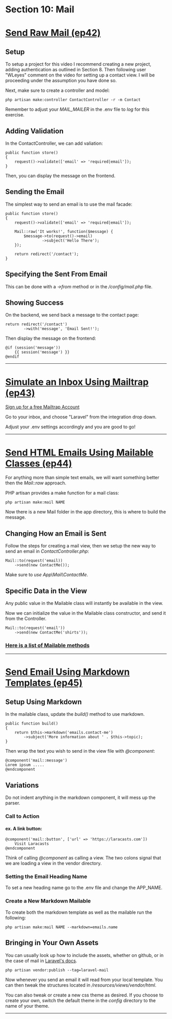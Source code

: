 # Section 10: Mail

# [Send Raw Mail (ep42)](https://laracasts.com/series/laravel-6-from-scratch/episodes/42?autoplay=true)

## Setup
To setup a project for this video I recommend creating a new project, adding authentication as outlined in Section 8. Then following user "WLeyes" comment on the video for setting up a contact view. I will be proceeding under the assumption you have done so.

Next, make sure to create a controller and model:

```
php artisan make:controller ContactController -r -m Contact
```

Remember to adjust your *MAIL_MAILER* in the .env file to *log* for this exercise.

## Adding Validation
In the ContactController, we can add valiation:

```
public function store()
{
    request()->validate(['email' => 'required|email']);
}
```

Then, you can display the message on the frontend.

## Sending the Email
The simplest way to send an email is to use the mail facade:

```
public function store()
{
    request()->validate(['email' => 'required|email']);

    Mail::raw('It works!', function($message) {
        $message->to(request()->email)
                ->subject('Hello There');
    });

    return redirect('/contact');
}
```

## Specifying the Sent From Email
This can be done with a *->from* method or in the */config/mail.php* file.

## Showing Success
On the backend, we send back a message to the contact page:
```
return redirect('/contact')
        ->with('message', 'Email Sent!');
```

Then display the message on the frontend:
```
@if (session('message'))
    {{ session('message') }}
@endif
```

---
# [Simulate an Inbox Using Mailtrap (ep43)](https://laracasts.com/series/laravel-6-from-scratch/episodes/43?autoplay=true)

[Sign up for a free Mailtrap Account](https://mailtrap.io/)

Go to your inbox, and choose "Laravel" from the integration drop down.

Adjust your .env settings accordingly and you are good to go!

---

# [Send HTML Emails Using Mailable Classes (ep44)](https://laracasts.com/series/laravel-6-from-scratch/episodes/44?autoplay=true)

For anything more than simple text emails, we will want something better then the *Mail::raw* approach.

PHP artisan provides a make function for a mail class:
```
php artisan make:mail NAME
```

Now there is a new Mail folder in the app directory, this is where to build the message.

## Changing How an Email is Sent

Follow the steps for creating a mail view, then we setup the new way to send an email in *ContactController.php*:

```
Mail::to(request('email))
    ->send(new ContactMe());
```

Make sure to *use App\Mail\ContactMe*.

## Specific Data in the View
Any public value in the Mailable class will instantly be available in the view.

Now we can initialize the value in the Mailable class constructor, and send it from the Controller.
```
Mail::to(request('email'))
    ->send(new ContactMe('shirts'));
```

### [Here is a list of Mailable methods](https://laravel.com/api/5.5/Illuminate/Mail/Mailable.html)

---
# [Send Email Using Markdown Templates (ep45)](https://laracasts.com/series/laravel-6-from-scratch/episodes/45?autoplay=true)

## Setup Using Markdown

In the mailable class, update the *build()* method to use markdown.

```
public function build()
{
    return $this->markdown('emails.contact-me')
        ->subject('More information about ' . $this->topic);
}
```

Then wrap the text you wish to send in the view file with *@component*:

```
@component('mail::message')
Lorem ipsum .....
@endcomponent
```

## Variations
Do not indent anything in the markdown component, it will mess up the parser.

### Call to Action

#### ex. A link button:
```
@component('mail::button', ['url' => 'https://laracasts.com'])
    Visit Laracasts
@endcomponent
```

Think of calling *@component* as calling a view. The two colons signal that we are loading a view in the vendor directory.

### Setting the Email Heading Name
To set a new heading name go to the .env file and change the APP_NAME.

### Create a New Markdown Mailable
To create both the markdown template as well as the mailable run the following:

```
php artisan make:mail NAME --markdown=emails.name
```

## Bringing in Your Own Assets
You can usually look up how to include the assets, whether on github, or in the case of mail in [Laravel's docs](https://laravel.com/docs/8.x/mail#customizing-the-components).

```
php artisan vendor:publish --tag=laravel-mail
```

Now whenever you send an email it will read from your local template. You can then tweak the structures located in */resources/views/vendor/html*. 

You can also tweak or create a new css theme as desired. If you choose to create your own, switch the default theme in the *config* directory to the name of your theme.

---